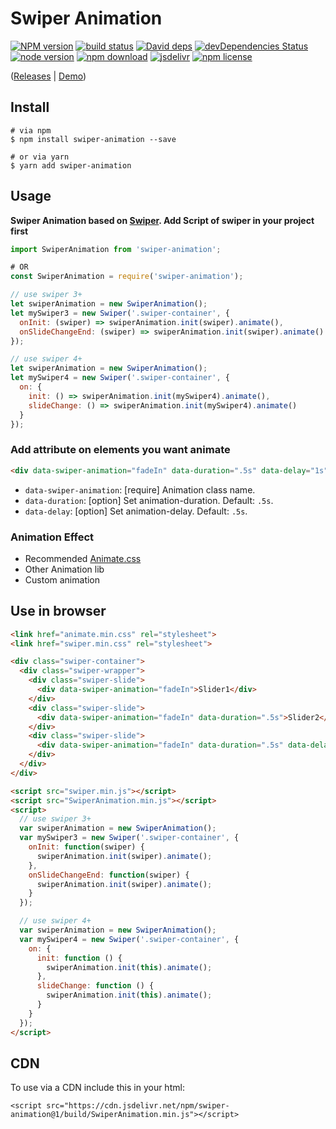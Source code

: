 # Swiper Animation

[![NPM version][npm-image]][npm-url]
[![build status][travis-image]][travis-url]
[![David deps][david-image]][david-url]
[![devDependencies Status][david-dev-image]][david-dev-url]
[![node version][node-image]][node-url]
[![npm download][download-image]][download-url]
[![jsdelivr][jsdelivr-image]][jsdelivr-url]
[![npm license][license-image]][download-url]

[npm-image]: https://img.shields.io/npm/v/swiper-animation.svg?style=flat-square
[npm-url]: https://npmjs.org/package/swiper-animation
[travis-image]: https://img.shields.io/travis/cycdpo/swiper-animation.svg?style=flat-square
[travis-url]: https://travis-ci.org/cycdpo/swiper-animation
[david-image]: https://img.shields.io/david/cycdpo/swiper-animation.svg?style=flat-square
[david-url]: https://david-dm.org/cycdpo/swiper-animation
[david-dev-image]: https://david-dm.org/cycdpo/swiper-animation/dev-status.svg?style=flat-square
[david-dev-url]: https://david-dm.org/cycdpo/swiper-animation?type=dev
[node-image]: https://img.shields.io/badge/node.js-%3E=_6.0-green.svg?style=flat-square
[node-url]: http://nodejs.org/download/
[download-image]: https://img.shields.io/npm/dm/swiper-animation.svg?style=flat-square
[download-url]: https://npmjs.org/package/swiper-animation
[jsdelivr-image]: https://data.jsdelivr.com/v1/package/npm/swiper-animation/badge
[jsdelivr-url]: https://www.jsdelivr.com/package/npm/swiper-animation
[license-image]: https://img.shields.io/npm/l/swiper-animation.svg?style=flat-square

([Releases](https://github.com/cycdpo/swiper-animation/releases) | [Demo](https://cycdpo.github.io/swiper-animation/))

## Install
```shell
# via npm
$ npm install swiper-animation --save

# or via yarn
$ yarn add swiper-animation
```

## Usage
**Swiper Animation based on [Swiper](https://github.com/nolimits4web/Swiper). Add Script of swiper in your project first**

```javascript
import SwiperAnimation from 'swiper-animation';

# OR
const SwiperAnimation = require('swiper-animation');

// use swiper 3+
let swiperAnimation = new SwiperAnimation();
let mySwiper3 = new Swiper('.swiper-container', {
  onInit: (swiper) => swiperAnimation.init(swiper).animate(),
  onSlideChangeEnd: (swiper) => swiperAnimation.init(swiper).animate()
});

// use swiper 4+
let swiperAnimation = new SwiperAnimation();
let mySwiper4 = new Swiper('.swiper-container', {
  on: {
    init: () => swiperAnimation.init(mySwiper4).animate(),
    slideChange: () => swiperAnimation.init(mySwiper4).animate()
  }
});
```

### Add attribute on elements you want animate
```html
<div data-swiper-animation="fadeIn" data-duration=".5s" data-delay="1s">Animation</div>
```

* `data-swiper-animation`: [require] Animation class name.
* `data-duration`: [option] Set animation-duration. Default: `.5s`.
* `data-delay`: [option] Set animation-delay. Default: `.5s`.

### Animation Effect
* Recommended [Animate.css](https://github.com/daneden/animate.css)
* Other Animation lib
* Custom animation

## Use in browser
```html
<link href="animate.min.css" rel="stylesheet">
<link href="swiper.min.css" rel="stylesheet">

<div class="swiper-container">
  <div class="swiper-wrapper">
    <div class="swiper-slide">
      <div data-swiper-animation="fadeIn">Slider1</div>
    </div>
    <div class="swiper-slide">
      <div data-swiper-animation="fadeIn" data-duration=".5s">Slider2</div>
    </div>
    <div class="swiper-slide">
      <div data-swiper-animation="fadeIn" data-duration=".5s" data-delay="1s">Slider3</div>
    </div>
  </div>
</div>

<script src="swiper.min.js"></script>
<script src="SwiperAnimation.min.js"></script>
<script>
  // use swiper 3+
  var swiperAnimation = new SwiperAnimation();
  var mySwiper3 = new Swiper('.swiper-container', {
    onInit: function(swiper) {
      swiperAnimation.init(swiper).animate();
    },
    onSlideChangeEnd: function(swiper) {
      swiperAnimation.init(swiper).animate();
    }
  });

  // use swiper 4+
  var swiperAnimation = new SwiperAnimation();
  var mySwiper4 = new Swiper('.swiper-container', {
    on: {
      init: function () {
        swiperAnimation.init(this).animate();
      },
      slideChange: function () {
        swiperAnimation.init(this).animate();
      }
    }
  });
</script>
```

## CDN
To use via a CDN include this in your html:
```text
<script src="https://cdn.jsdelivr.net/npm/swiper-animation@1/build/SwiperAnimation.min.js"></script>
```

